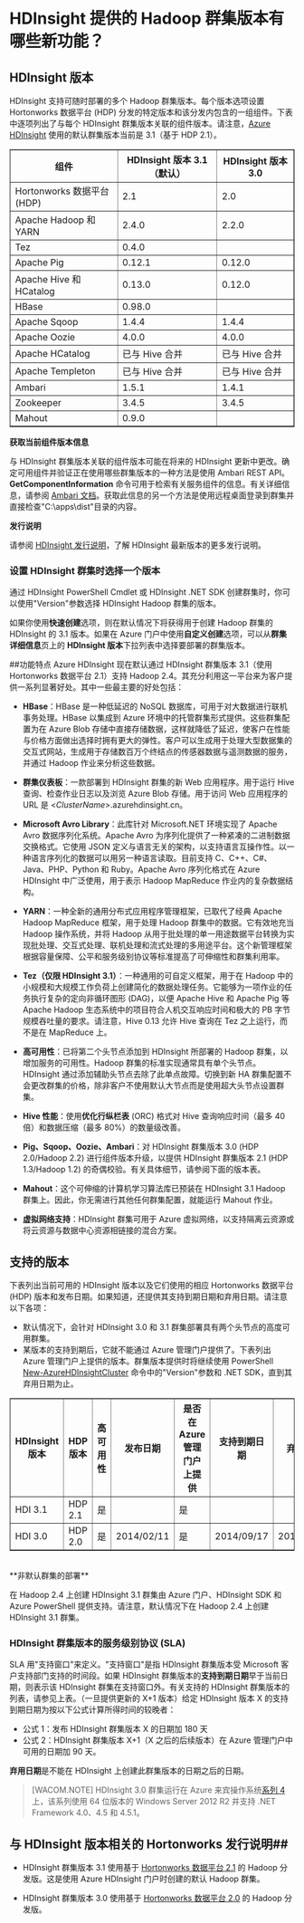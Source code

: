 <properties urlDisplayName="HDInsight Hadoop Version" pageTitle="HDInsight 的 Hadoop 群集版本有哪些新功能？| Azure" metaKeywords="hdinsight, hadoop, hdinsight hadoop, hadoop azure" description="HDInsight supports multiple Hadoop cluster versions deployable at any time. See the Hadoop and HortonWorks Data Platform (HDP) distribution versions supported." services="hdinsight" umbracoNaviHide="0" disqusComments="1" editor="cgronlun" manager="paulettm" title="What's new in the cluster versions provided by HDInsight?" authors="bradsev" />

<tags 
wacn.date="04/11/2015"
ms.service="hdinsight" ms.workload="big-data" ms.tgt_pltfrm="na" ms.devlang="na" ms.topic="article" ms.date="02/18/2015" ms.author="bradsev" />


# HDInsight 提供的 Hadoop 群集版本有哪些新功能？

## HDInsight 版本
HDInsight 支持可随时部署的多个 Hadoop 群集版本。每个版本选项设置 Hortonworks 数据平台 (HDP) 分发的特定版本和该分发内包含的一组组件。下表中逐项列出了与每个 HDInsight 群集版本关联的组件版本。请注意，[Azure HDInsight](/zh-cn/documentation/services/hdinsight) 使用的默认群集版本当前是 3.1（基于 HDP 2.1）。


<table border="1">
<tr><th>组件</th><th>HDInsight 版本 3.1（默认）</th><th>HDInsight 版本 3.0</th></tr>
<tr><td>Hortonworks 数据平台 (HDP)</td><td>2.1</td><td>2.0</td></tr>
<tr><td>Apache Hadoop 和 YARN</td><td>2.4.0</td><td>2.2.0</td></tr>
<tr><td>Tez</td><td>0.4.0</td><td></td></tr>
<tr><td>Apache Pig</td><td>0.12.1</td><td>0.12.0</td></tr>
<tr><td>Apache Hive 和 HCatalog</td><td>0.13.0</td><td>0.12.0</td></tr>
<tr><td>HBase </td><td>0.98.0</td><td></td></tr>
<tr><td>Apache Sqoop</td><td>1.4.4</td><td>1.4.4</td></tr>
<tr><td>Apache Oozie</td><td>4.0.0</td><td>4.0.0</td></tr>
<tr><td>Apache HCatalog</td><td>已与 Hive 合并</td><td>已与 Hive 合并</td></tr>
<tr><td>Apache Templeton</td><td>已与 Hive 合并</td><td>已与 Hive 合并</td></tr>
<tr><td>Ambari</td><td>1.5.1</td><td>1.4.1</td></tr>
<tr><td>Zookeeper</td><td>3.4.5</td><td>3.4.5</td></tr>
<tr><td>Mahout</td><td>0.9.0</td><td></td></tr>
</table>


**获取当前组件版本信息**

与 HDInsight 群集版本关联的组件版本可能在将来的 HDInsight 更新中更改。确定可用组件并验证正在使用哪些群集版本的一种方法是使用 Ambari REST API。**GetComponentInformation** 命令可用于检索有关服务组件的信息。有关详细信息，请参阅 [Ambari 文档][ambari-docs]。获取此信息的另一个方法是使用远程桌面登录到群集并直接检查"C:\apps\dist"目录的内容。


**发行说明**	

请参阅 [HDInsight 发行说明](/zh-cn/documentation/articles/hdinsight-release-notes)，了解 HDInsight 最新版本的更多发行说明。

### 设置 HDInsight 群集时选择一个版本

通过 HDInsight PowerShell Cmdlet 或 HDInsight .NET SDK 创建群集时，你可以使用"Version"参数选择 HDInsight Hadoop 群集的版本。

如果你使用**快速创建**选项，则在默认情况下将获得用于创建 Hadoop 群集的 HDInsight 的 3.1 版本。如果在 Azure 门户中使用**自定义创建**选项，可以从**群集详细信息**页上的 **HDInsight 版本**下拉列表中选择要部署的群集版本。 

##功能特点
Azure HDInsight 现在默认通过 HDInsight 群集版本 3.1（使用 Hortonworks 数据平台 2.1）支持 Hadoop 2.4。其充分利用这一平台来为客户提供一系列显著好处。其中一些最主要的好处包括：

- **HBase**：HBase 是一种低延迟的 NoSQL 数据库，可用于对大数据进行联机事务处理。HBase 以集成到 Azure 环境中的托管群集形式提供。这些群集配置为在 Azure Blob 存储中直接存储数据，这样就降低了延迟，使客户在性能与价格方面做出选择时拥有更大的弹性。客户可以生成用于处理大型数据集的交互式网站，生成用于存储数百万个终结点的传感器数据与遥测数据的服务，并通过 Hadoop 作业来分析这些数据。

- **群集仪表板**：一款部署到 HDInsight 群集的新 Web 应用程序。用于运行 Hive 查询、检查作业日志以及浏览 Azure Blob 存储。用于访问 Web 应用程序的 URL 是 <*ClusterName*>.azurehdinsight.cn。

- **Microsoft Avro Library**：此库针对 Microsoft.NET 环境实现了 Apache Avro 数据序列化系统。Apache Avro 为序列化提供了一种紧凑的二进制数据交换格式。它使用 JSON 定义与语言无关的架构，以支持语言互操作性。以一种语言序列化的数据可以用另一种语言读取。目前支持 C、C++、C#、Java、PHP、Python 和 Ruby。Apache Avro 序列化格式在 Azure HDInsight 中广泛使用，用于表示 Hadoop MapReduce 作业内的复杂数据结构。

- **YARN**：一种全新的通用分布式应用程序管理框架，已取代了经典 Apache Hadoop MapReduce 框架，用于处理 Hadoop 群集中的数据。它有效地充当 Hadoop 操作系统，并将 Hadoop 从用于批处理的单一用途数据平台转换为实现批处理、交互式处理、联机处理和流式处理的多用途平台。这个新管理框架根据容量保障、公平和服务级别协议等标准提高了可伸缩性和群集利用率。

- **Tez（仅限 HDInsight 3.1）**：一种通用的可自定义框架，用于在 Hadoop 中的小规模和大规模工作负荷上创建简化的数据处理任务。它能够为一项作业的任务执行复杂的定向非循环图形 (DAG)，以便 Apache Hive 和 Apache Pig 等 Apache Hadoop 生态系统中的项目符合人机交互响应时间和极大的 PB 字节规模吞吐量的要求。请注意，Hive 0.13 允许 Hive 查询在 Tez 之上运行，而不是在 MapReduce 上。

- **高可用性**：已将第二个头节点添加到 HDInsight 所部署的 Hadoop 群集，以增加服务的可用性。Hadoop 群集的标准实现通常具有单个头节点。HDInsight 通过添加辅助头节点去除了此单点故障。切换到新 HA 群集配置不会更改群集的价格，除非客户不使用默认大节点而是使用超大头节点设置群集。

- **Hive 性能**：使用**优化行纵栏表** (ORC) 格式对 Hive 查询响应时间（最多 40 倍）和数据压缩（最多 80%）的数量级改善。

- **Pig、Sqoop、Oozie、Ambari**：对 HDInsight 群集版本 3.0 (HDP 2.0/Hadoop 2.2) 进行组件版本升级，以提供 HDInsight 群集版本 2.1 (HDP 1.3/Hadoop 1.2) 的奇偶校验。有关具体细节，请参阅下面的版本表。

- **Mahout**：这个可伸缩的计算机学习算法库已预装在 HDInsight 3.1 Hadoop 群集上。因此，你无需进行其他任何群集配置，就能运行 Mahout 作业。

- **虚拟网络支持**：HDInsight 群集可用于 Azure 虚拟网络，以支持隔离云资源或将云资源与数据中心资源相链接的混合方案。


## 支持的版本
下表列出当前可用的 HDInsight 版本以及它们使用的相应 Hortonworks 数据平台 (HDP) 版本和发布日期。如果知道，还提供其支持到期日期和弃用日期。请注意以下各项：

* 默认情况下，会针对 HDInsight 3.0 和 3.1 群集部署具有两个头节点的高度可用群集。
* 某版本的支持到期后，它就不能通过 Azure 管理门户提供了。下表列出 Azure 管理门户上提供的版本。群集版本提供时将继续使用 PowerShell [New-AzureHDInsightCluster](http://msdn.microsoft.com/zh-cn/library/dn593744.aspx) 命令中的"Version"参数和 .NET SDK，直到其弃用日期为止。 

<table border="1">
<tr><th>HDInsight 版本</th><th>HDP 版本</a><th>高可用性</th></th><th>发布日期</th><th>是否在 Azure 管理门户上提供</th><th>支持到期日期</th><th>弃用日期</th></tr>
<tr><td>HDI 3.1</td><td>HDP 2.1</td><td>是</td><td></td><td>是</td><td></td><td></td></tr>
<tr><td>HDI 3.0</td><td>HDP 2.0</td><td>是</td><td>2014/02/11</td><td>是</td><td>2014/09/17</td><td>2015/06/30</td></tr>
</table><br>
**非默认群集的部署**	

在 Hadoop 2.4 上创建 HDInsight 3.1 群集由 Azure 门户、HDInsight SDK 和 Azure PowerShell 提供支持。请注意，默认情况下在 Hadoop 2.4 上创建 HDInsight 3.1 群集。

### HDInsight 群集版本的服务级别协议 (SLA)

SLA 用"支持窗口"来定义。"支持窗口"是指 HDInsight 群集版本受 Microsoft 客户支持部门支持的时间段。如果 HDInsight 群集版本的**支持到期日期**早于当前日期，则表示该 HDInsight 群集在支持窗口外。有关支持的 HDInsight 群集版本的列表，请参见上表。（一旦提供更新的 X+1 版本）给定 HDInsight 版本 X 的支持到期日期为按以下公式计算所得时间的较晚者：  

- 公式 1：发布 HDInsight 群集版本 X 的日期加 180 天
- 公式 2：HDInsight 群集版本 X+1（X 之后的后续版本）在 Azure 管理门户中可用的日期加 90 天。

**弃用日期**是不能在 HDInsight 上创建此群集版本的日期之后的日期。

> [WACOM.NOTE] HDInsight 3.0 群集运行在 Azure 来宾操作系统[系列 4](http://msdn.microsoft.com/zh-cn/library/azure/ee924680.aspx#explanation)上，该系列使用 64 位版本的 Windows Server 2012 R2 并支持 .NET Framework 4.0、4.5 和 4.5.1。

## 与 HDInsight 版本相关的 Hortonworks 发行说明##


* HDInsight 群集版本 3.1 使用基于 [Hortonworks 数据平台 2.1][hdp-2-1-1] 的 Hadoop 分发版。这是使用 Azure HDInsight 门户时创建的默认 Hadoop 群集。

* HDInsight 群集版本 3.0 使用基于 [Hortonworks 数据平台 2.0][hdp-2-0-8] 的 Hadoop 分发版。



[image-hdi-versioning-versionscreen]: ./media/hdinsight-component-versioning/hdi-versioning-version-screen.png

[wa-forums]: http://www.windowsazure.cn/zh-cn/support/contact/

[connect-excel-with-hive-ODBC]: /zh-cn/documentation/articles/hdinsight-connect-excel-hive-ODBC-driver/

[hdp-2-1-1]: http://docs.hortonworks.com/HDPDocuments/HDP2/HDP-2.1.1/bk_releasenotes_hdp_2.1/content/ch_relnotes-hdp-2.1.1.html

[hdp-2-0-8]: http://docs.hortonworks.com/HDPDocuments/HDP2/HDP-2.0.8.0/bk_releasenotes_hdp_2.0/content/ch_relnotes-hdp2.0.8.0.html

[hdp-1-3-0]: http://docs.hortonworks.com/HDPDocuments/HDP1/HDP-1.3.0/bk_releasenotes_hdp_1.x/content/ch_relnotes-hdp1.3.0_1.html

[hdp-1-1-0]: http://docs.hortonworks.com/HDPDocuments/HDP1/HDP-Win-1.1/bk_releasenotes_HDP-Win/content/ch_relnotes-hdp-win-1.1.0_1.html

[ambari-docs]: https://github.com/apache/ambari/blob/trunk/ambari-server/docs/api/v1/index.md

[zookeeper]: http://zookeeper.apache.org/ 

